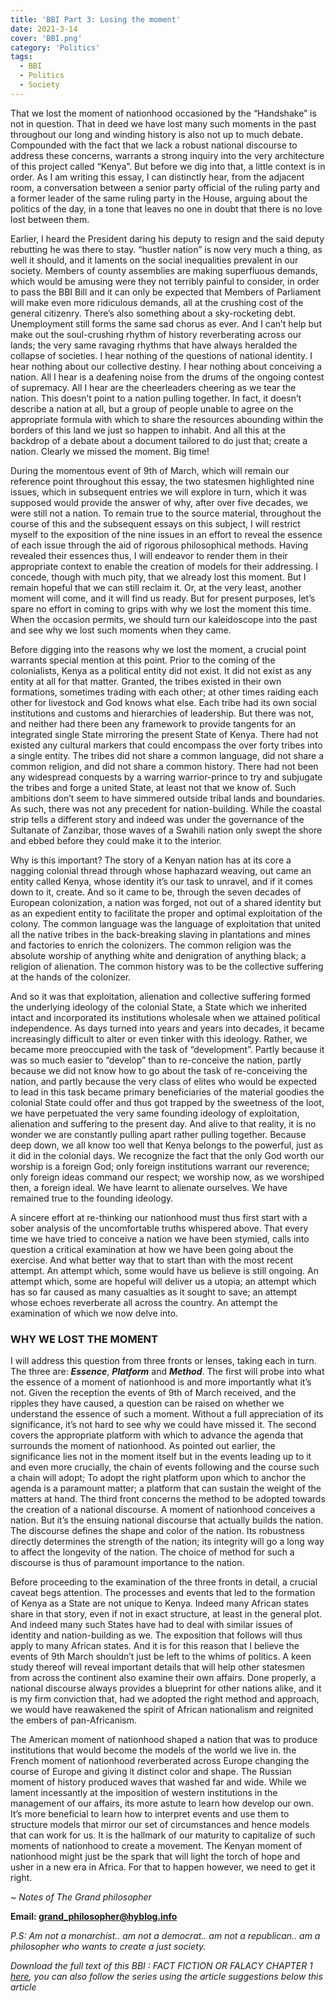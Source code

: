 ```yaml
---
title: 'BBI Part 3: Losing the moment'
date: 2021-3-14
cover: 'BBI.png'
category: 'Politics'
tags:
  - BBI
  - Politics
  - Society
---
```


That we lost the moment of nationhood occasioned by the “Handshake” is not in question. That in deed we have lost many such moments in the past throughout our long and winding history is also not up to much debate. Compounded with the fact that we lack a robust national discourse to address these concerns, warrants a strong inquiry into the very architecture of this project called “Kenya”. But before we dig into that, a little context is in order. As I am writing this essay, I can distinctly hear, from the adjacent room, a conversation between a senior party official of the ruling party and a former leader of the same ruling party in the House, arguing about the politics of the day, in a tone that leaves no one in doubt that there is no love lost between them.

Earlier, I heard the President daring his deputy to resign and the said deputy rebutting he was there to stay. “hustler nation” is now very much a thing, as well it should, and it laments on the social inequalities prevalent in our society. Members of county assemblies are making superfluous demands, which would be amusing were they not terribly painful to consider, in order to pass the BBI Bill and it can only be expected that Members of Parliament will make even more ridiculous demands, all at the crushing cost of the general citizenry. There’s also something about a sky-rocketing debt. Unemployment still forms the same sad chorus as ever. And I can’t help but make out the soul-crushing rhythm of history reverberating across our lands; the very same ravaging rhythms that have always heralded the collapse of societies. I hear nothing of the questions of national identity. I hear nothing about our collective destiny. I hear nothing about conceiving a nation. All I hear is a deafening noise from the drums of the ongoing contest of supremacy. All I hear are the cheerleaders cheering as we tear the nation. This doesn’t point to a nation pulling together. In fact, it doesn’t describe a nation at all, but a group of people unable to agree on the appropriate formula with which to share the resources abounding within the borders of this land we just so happen to inhabit. And all this at the backdrop of a debate about a document tailored to do just that; create a nation. Clearly we missed the moment. Big time!

During the momentous event of 9th of March, which will remain our reference point throughout this essay, the two statesmen highlighted nine issues, which in subsequent entries we will explore in turn, which it was supposed would provide the answer of why, after over five decades, we were still not a nation. To remain true to the source material, throughout the course of this and the subsequent essays on this subject, I will restrict myself to the exposition of the nine issues in an effort to reveal the essence of each issue through the aid of rigorous philosophical methods. Having revealed their essences thus, I will endeavor to render them in their appropriate context to enable the creation of models for their addressing. I concede, though with much pity, that we already lost this moment. But I remain hopeful that we can still reclaim it. Or, at the very least, another moment will come, and it will find us ready. But for present purposes, let’s spare no effort in coming to grips with why we lost the moment this time. When the occasion permits, we should turn our kaleidoscope into the past and see why we lost such moments when they came.

Before digging into the reasons why we lost the moment, a crucial point warrants special mention at this point. Prior to the coming of the colonialists, Kenya as a political entity did not exist. It did not exist as any entity at all for that matter. Granted, the tribes existed in their own formations, sometimes trading with each other; at other times raiding each other for livestock and God knows what else. Each tribe had its own social institutions and customs and hierarchies of leadership. But there was not, and neither had there been any framework to provide tangents for an integrated single State mirroring the present State of Kenya. There had not existed any cultural markers that could encompass the over forty tribes into a single entity. The tribes did not share a common language, did not share a common religion, and did not share a common history. There had not been any widespread conquests by a warring warrior-prince to try and subjugate the tribes and forge a united State, at least not that we know of. Such ambitions don’t seem to have simmered outside tribal lands and boundaries. As such, there was not any precedent for nation-building. While the coastal strip tells a different story and indeed was under the governance of the Sultanate of Zanzibar, those waves of a Swahili nation only swept the shore and ebbed before they could make it to the interior.

Why is this important? The story of a Kenyan nation has at its core a nagging colonial thread through whose haphazard weaving, out came an entity called Kenya, whose identity it’s our task to unravel, and if it comes down to it, create.
And so it came to be, through the seven decades of European colonization, a nation was forged, not out of a shared identity but as an expedient entity to facilitate the proper and optimal exploitation of the colony. The common language was the language of exploitation that united all the native tribes in the back-breaking slaving in plantations and mines and factories to enrich the colonizers. The common religion was the absolute worship of anything white and denigration of anything black; a religion of alienation. The common history was to be the collective suffering at the hands of the colonizer.

And so it was that exploitation, alienation and collective suffering formed the underlying ideology of the colonial State, a State which we inherited intact and incorporated its institutions wholesale when we attained political independence. As days turned into years and years into decades, it became increasingly difficult to alter or even tinker with this ideology. Rather, we became more preoccupied with the task of “development”. Partly because it was so much easier to “develop” than to re-conceive the nation, partly because we did not know how to go about the task of re-conceiving the nation, and partly because the very class of elites who would be expected to lead in this task became primary beneficiaries of the material goodies the colonial State could offer and thus got trapped by the sweetness of the loot, we have perpetuated the very same founding ideology of exploitation, alienation and suffering to the present day. And alive to that reality, it is no wonder we are constantly pulling apart rather pulling together. Because deep down, we all know too well that Kenya belongs to the powerful, just as it did in the colonial days. We recognize the fact that the only God worth our worship is a foreign God; only foreign institutions warrant our reverence; only foreign ideas command our respect; we worship now, as we worshiped then, a foreign ideal. We have learnt to alienate ourselves. We have remained true to the founding ideology.

A sincere effort at re-thinking our nationhood must thus first start with a sober analysis of the uncomfortable truths whispered above. That every time we have tried to conceive a nation we have been stymied, calls into question a critical examination at how we have been going about the exercise. And what better way that to start than with the most recent attempt. An attempt which, some would have us believe is still ongoing. An attempt which, some are hopeful will deliver us a utopia; an attempt which has so far caused as many casualties as it sought to save; an attempt whose echoes reverberate all across the country. An attempt the examination of which we now delve into.

### WHY WE LOST THE MOMENT

I will address this question from three fronts or lenses, taking each in turn. The three are: **_Essence_**, **_Platform_** and **_Method_**. The first will probe into what the essence of a moment of nationhood is and more importantly what it’s not. Given the reception the events of 9th of March received, and the ripples they have caused, a question can be raised on whether we understand the essence of such a moment. Without a full appreciation of its significance, it’s not hard to see why we could have missed it. The second covers the appropriate platform with which to advance the agenda that surrounds the moment of nationhood. As pointed out earlier, the significance lies not in the moment itself but in the events leading up to it and even more crucially, the chain of events following and the course such a chain will adopt; To adopt the right platform upon which to anchor the agenda is a paramount matter; a platform that can sustain the weight of the matters at hand. The third front concerns the method to be adopted towards the creation of a national discourse. A moment of nationhood conceives a nation. But it’s the ensuing national discourse that actually builds the nation. The discourse defines the shape and color of the nation. Its robustness directly determines the strength of the nation; its integrity will go a long way to affect the longevity of the nation. The choice of method for such a discourse is thus of paramount importance to the nation.

Before proceeding to the examination of the three fronts in detail, a crucial caveat begs attention. The processes and events that led to the formation of Kenya as a State are not unique to Kenya. Indeed many African states share in that story, even if not in exact structure, at least in the general plot. And indeed many such States have had to deal with similar issues of identity and nation-building as we. The exposition that follows will thus apply to many African states. And it is for this reason that I believe the events of 9th March shouldn’t just be left to the whims of politics. A keen study thereof will reveal important details that will help other statesmen from across the continent also examine their own affairs. Done properly, a national discourse always provides a blueprint for other nations alike, and it is my firm conviction that, had we adopted the right method and approach, we would have reawakened the spirit of African nationalism and reignited the embers of pan-Africanism.

The American moment of nationhood shaped a nation that was to produce institutions that would become the models of the world we live in. the French moment of nationhood reverberated across Europe changing the course of Europe and giving it distinct color and shape. The Russian moment of history produced waves that washed far and wide. While we lament incessantly at the imposition of western institutions in the management of our affairs, its more astute to learn how develop our own. It’s more beneficial to learn how to interpret events and use them to structure models that mirror our set of circumstances and hence models that can work for us. It is the hallmark of our maturity to capitalize of such moments of nationhood to create a movement. The Kenyan moment of nationhood might just be the spark that will light the torch of hope and usher in a new era in Africa. For that to happen however, we need to get it right.

_~ Notes of The Grand philosopher_

**Email: [grand_philosopher@hyblog.info](mailto:grand_philosopher@hyblog.info)**

_P.S: Am not a monarchist.. am not a democrat.. am not a republican.. am a philosopher who wants to create a just society._

_Download the full text of this BBI : FACT FICTION OR FALACY CHAPTER 1 <a href="/assets/BBI-Fact-Fiction-or-Falacy-chapter-1.docx" download="BBI-FACT-FICTION-OR-FALACY-Chapter-1">here</a>, you can also follow the series using the article suggestions below this article_
